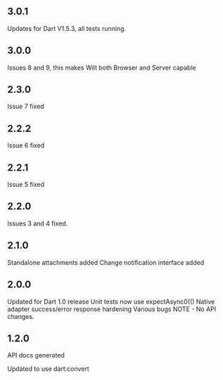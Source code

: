 
## 3.0.1

Updates for Dart V1.5.3, all tests running.

## 3.0.0

Issues 8 and 9, this makes Wilt both Browser and Server capable

## 2.3.0

Issue 7 fixed

## 2.2.2

Issue 6 fixed

## 2.2.1

Issue 5 fixed

## 2.2.0

Issues 3 and 4 fixed.

## 2.1.0

Standalone attachments added
Change notification interface added

## 2.0.0

Updated for Dart 1.0 release
Unit tests now use expectAsync0(()
Native adapter success/error response hardening
Various bugs
NOTE - No API changes.

## 1.2.0

API docs generated

Updated to use dart:convert
